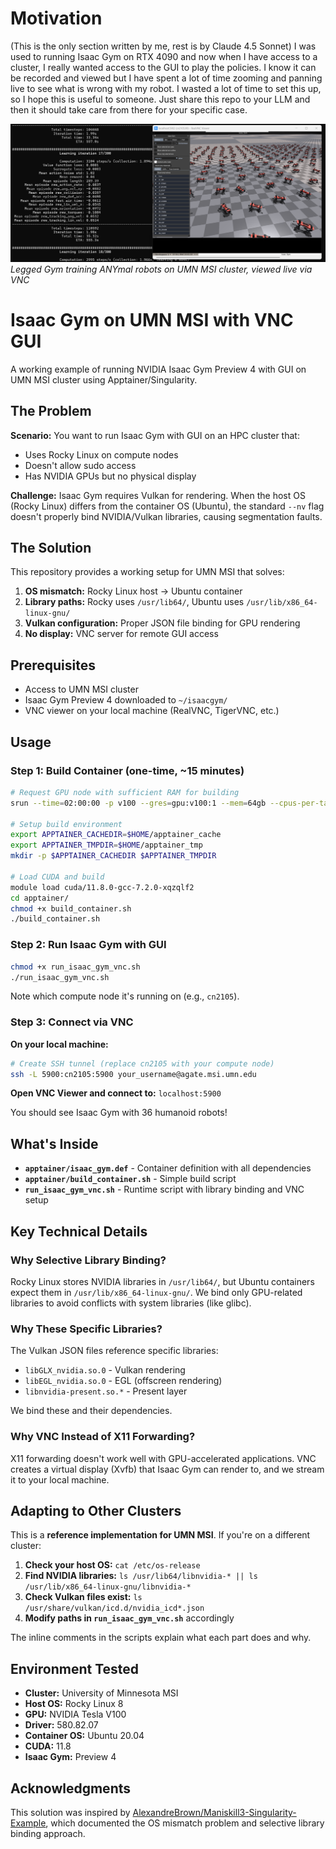 # Motivation

(This is the only section written by me, rest is by Claude 4.5 Sonnet)
I was used to running Isaac Gym on RTX 4090 and now when I have access to a cluster, I really wanted access to the GUI to play the policies. I know it can be recorded and viewed but I have spent a lot of time zooming and panning live to see what is wrong with my robot. I wasted a lot of time to set this up, so I hope this is useful to someone. Just share this repo to your LLM and then it should take care from there for your specific case.

![Legged Gym training ANYmal with live GUI via VNC](images/legged_gym_vnc.png)
*Legged Gym training ANYmal robots on UMN MSI cluster, viewed live via VNC*

# Isaac Gym on UMN MSI with VNC GUI

A working example of running NVIDIA Isaac Gym Preview 4 with GUI on UMN MSI cluster using Apptainer/Singularity.

## The Problem

**Scenario:** You want to run Isaac Gym with GUI on an HPC cluster that:
- Uses Rocky Linux on compute nodes
- Doesn't allow sudo access
- Has NVIDIA GPUs but no physical display

**Challenge:** Isaac Gym requires Vulkan for rendering. When the host OS (Rocky Linux) differs from the container OS (Ubuntu), the standard `--nv` flag doesn't properly bind NVIDIA/Vulkan libraries, causing segmentation faults.

## The Solution

This repository provides a working setup for UMN MSI that solves:
1. **OS mismatch:** Rocky Linux host → Ubuntu container
2. **Library paths:** Rocky uses `/usr/lib64/`, Ubuntu uses `/usr/lib/x86_64-linux-gnu/`
3. **Vulkan configuration:** Proper JSON file binding for GPU rendering
4. **No display:** VNC server for remote GUI access

## Prerequisites

- Access to UMN MSI cluster
- Isaac Gym Preview 4 downloaded to `~/isaacgym/`
- VNC viewer on your local machine (RealVNC, TigerVNC, etc.)

## Usage

### Step 1: Build Container (one-time, ~15 minutes)
```bash
# Request GPU node with sufficient RAM for building
srun --time=02:00:00 -p v100 --gres=gpu:v100:1 --mem=64gb --cpus-per-task=8 --pty bash

# Setup build environment
export APPTAINER_CACHEDIR=$HOME/apptainer_cache
export APPTAINER_TMPDIR=$HOME/apptainer_tmp
mkdir -p $APPTAINER_CACHEDIR $APPTAINER_TMPDIR

# Load CUDA and build
module load cuda/11.8.0-gcc-7.2.0-xqzqlf2
cd apptainer/
chmod +x build_container.sh
./build_container.sh
```

### Step 2: Run Isaac Gym with GUI
```bash
chmod +x run_isaac_gym_vnc.sh
./run_isaac_gym_vnc.sh
```

Note which compute node it's running on (e.g., `cn2105`).

### Step 3: Connect via VNC

**On your local machine:**
```bash
# Create SSH tunnel (replace cn2105 with your compute node)
ssh -L 5900:cn2105:5900 your_username@agate.msi.umn.edu
```

**Open VNC Viewer and connect to:** `localhost:5900`

You should see Isaac Gym with 36 humanoid robots!

## What's Inside

- **`apptainer/isaac_gym.def`** - Container definition with all dependencies
- **`apptainer/build_container.sh`** - Simple build script
- **`run_isaac_gym_vnc.sh`** - Runtime script with library binding and VNC setup

## Key Technical Details

### Why Selective Library Binding?

Rocky Linux stores NVIDIA libraries in `/usr/lib64/`, but Ubuntu containers expect them in `/usr/lib/x86_64-linux-gnu/`. We bind only GPU-related libraries to avoid conflicts with system libraries (like glibc).

### Why These Specific Libraries?

The Vulkan JSON files reference specific libraries:
- `libGLX_nvidia.so.0` - Vulkan rendering
- `libEGL_nvidia.so.0` - EGL (offscreen rendering)
- `libnvidia-present.so.*` - Present layer

We bind these and their dependencies.

### Why VNC Instead of X11 Forwarding?

X11 forwarding doesn't work well with GPU-accelerated applications. VNC creates a virtual display (Xvfb) that Isaac Gym can render to, and we stream it to your local machine.

## Adapting to Other Clusters

This is a **reference implementation for UMN MSI**. If you're on a different cluster:

1. **Check your host OS:** `cat /etc/os-release`
2. **Find NVIDIA libraries:** `ls /usr/lib64/libnvidia-* || ls /usr/lib/x86_64-linux-gnu/libnvidia-*`
3. **Check Vulkan files exist:** `ls /usr/share/vulkan/icd.d/nvidia_icd*.json`
4. **Modify paths in `run_isaac_gym_vnc.sh`** accordingly

The inline comments in the scripts explain what each part does and why.

## Environment Tested

- **Cluster:** University of Minnesota MSI
- **Host OS:** Rocky Linux 8
- **GPU:** NVIDIA Tesla V100
- **Driver:** 580.82.07
- **Container OS:** Ubuntu 20.04
- **CUDA:** 11.8
- **Isaac Gym:** Preview 4

## Acknowledgments

This solution was inspired by [AlexandreBrown/Maniskill3-Singularity-Example](https://github.com/AlexandreBrown/Maniskill3-Singularity-Example), which documented the OS mismatch problem and selective library binding approach.



